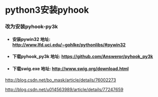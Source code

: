# python3安装pyhook
### 改为安装pyhook-py3k
+ #### 安装pywin32 地址: http://www.lfd.uci.edu/~gohlke/pythonlibs/#pywin32
+ #### 下载pyhook_py3k 地址:  https://github.com/Answeror/pyhook_py3k
+ #### 下载swig.exe 地址: http://www.swig.org/download.html



http://blog.csdn.net/bo_mask/article/details/76002273

http://blog.csdn.net/u014563989/article/details/77247659